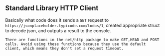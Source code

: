 ## Standard Library HTTP Client 
Basically what code does it sends a `GET` request to `https://jsonplaceholder.typicode.com/todos/1`, created appropriate struct to decode json, and outputs a result to the console. 
```
There are functions in the net/http package to make GET,HEAD and POST calls. Avoid using these functions because they use the default client, which means they don't set a request timeout.
```
